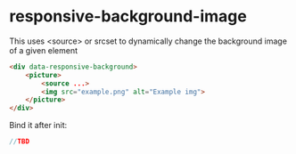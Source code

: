 # responsive-background-image
This uses &lt;source> or srcset to dynamically change the background image of a given element

```html
<div data-responsive-background>
    <picture>
        <source ...>
        <img src="example.png" alt="Example img">
    </picture>
</div>
```

Bind it after init:

```javascript
//TBD
```